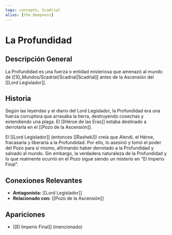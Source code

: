 ```yaml
---
tags: concepto, Scadrial
alias: [the Deepness]
---
```


# La Profundidad

## Descripción General
La Profundidad es una fuerza o entidad misteriosa que amenazó al mundo de [[10_Mundos/Scadrial/Scadrial|Scadrial]] antes de la Ascensión del [[Lord Legislador]].

## Historia
Según las leyendas y el diario del Lord Legislador, la Profundidad era una fuerza corruptora que arrasaba la tierra, destruyendo cosechas y extendiendo una plaga. El [[Héroe de las Eras]] estaba destinado a derrotarla en el [[Pozo de la Ascensión]].

El [[Lord Legislador]] (entonces [[Rashek]]) creía que Alendi, el Héroe, fracasaría y liberaría a la Profundidad. Por ello, lo asesinó y tomó el poder del Pozo para sí mismo, afirmando haber derrotado a la Profundidad y salvado al mundo. Sin embargo, la verdadera naturaleza de la Profundidad y lo que realmente ocurrió en el Pozo sigue siendo un misterio en "El Imperio Final".

## Conexiones Relevantes
* **Antagonista:** [[Lord Legislador]]
* **Relacionado con:** [[Pozo de la Ascensión]]

## Apariciones
* [[El Imperio Final]] (mencionado)
